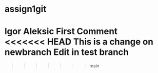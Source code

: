 # assign1git
Igor Aleksic
First Comment
<<<<<<< HEAD
This is a change on newbranch
Edit in test branch 
=======

>>>>>>> main
